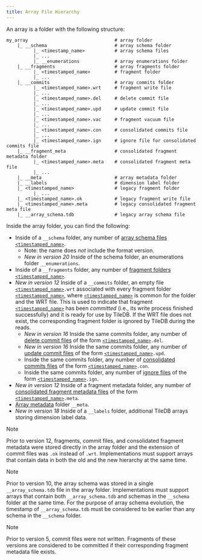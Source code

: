 ```yaml
---
title: Array File Hierarchy
---
```


An array is a folder with the following structure:

```
my_array                                # array folder
    |_ __schema                         # array schema folder
          |_ <timestamp_name>           # array schema files
          |_ ...
          |_ __enumerations             # array enumerations folder
    |_ __fragments                      # array fragments folder
          |_ <timestamped_name>         # fragment folder
          |_ ...
    |_ __commits                        # array commits folder
          |_ <timestamped_name>.wrt     # fragment write file
          |_ ...
          |_ <timestamped_name>.del     # delete commit file
          |_ ...
          |_ <timestamped_name>.upd     # update commit file
          |_ ...
          |_ <timestamped_name>.vac     # fragment vacuum file
          |_ ...
          |_ <timestamped_name>.con     # consolidated commits file
          |_ ...
          |_ <timestamped_name>.ign     # ignore file for consolidated commits file
    |_ __fragment_meta                  # consolidated fragment metadata folder
          |_ <timestamped_name>.meta    # consolidated fragment meta file
          |_ ...
    |_ __meta                           # array metadata folder
    |_ __labels                         # dimension label folder
    |_ <timestamped_name>               # legacy fragment folder
          |_ ...
    |_ <timestamped_name>.ok            # legacy fragment write file
    |_ <timestamped_name>.meta          # legacy consolidated fragment meta file
    |_ __array_schema.tdb               # legacy array schema file
```

Inside the array folder, you can find the following:

* Inside of a `__schema` folder, any number of [array schema files](./array_schema.md) [`<timestamped_name>`](./timestamped_name.md).
  * Note: the name does _not_ include the format version.
  * _New in version 20_ Inside of the schema folder, an enumerations folder `__enumerations`.
* Inside of a `__fragments` folder, any number of [fragment folders](./fragment.md) [`<timestamped_name>`](./timestamped_name.md).
* _New in version 12_ Inside of a `__commits` folder, an empty file [`<timestamped_name>`](./timestamped_name.md)`.wrt` associated with every fragment folder [`<timestamped_name>`](./timestamped_name.md), where [`<timestamped_name>`](./timestamped_name.md) is common for the folder and the WRT file. This is used to indicate that fragment [`<timestamped_name>`](./timestamped_name.md) has been *committed* (i.e., its write process finished successfully) and it is ready for use by TileDB. If the WRT file does not exist, the corresponding fragment folder is ignored by TileDB during the reads.
  * _New in version 16_ Inside the same commits folder, any number of [delete commit files](./delete_commit_file.md) of the form [`<timestamped_name>`](./timestamped_name.md)`.del`.
  * _New in version 16_ Inside the same commits folder, any number of [update commit files](./update_commit_file.md) of the form [`<timestamped_name>`](./timestamped_name.md)`.upd`.
  * Inside the same commits folder, any number of [consolidated commits files](./consolidated_commits_file.md) of the form [`<timestamped_name>`](./timestamped_name.md)`.con`.
  * Inside the same commits folder, any number of [ignore files](./ignore_file.md) of the form [`<timestamped_name>`](./timestamped_name.md)`.ign`.
* _New in version 12_ Inside of a fragment metadata folder, any number of [consolidated fragment metadata files](./consolidated_fragment_metadata_file.md) of the form [`<timestamped_name>`](./timestamped_name.md)`.meta`.
* [Array metadata](./metadata.md) folder `__meta`.
* _New in version 18_ Inside of a `__labels` folder, additional TileDB arrays storing dimension label data.

> [!NOTE]
> Prior to version 12, fragments, commit files, and consolidated fragment metadata were stored directly in the array folder and the extension of commit files was `.ok` instead of `.wrt`. Implementations must support arrays that contain data in both the old and the new hierarchy at the same time.

> [!NOTE]
> Prior to version 10, the array schema was stored in a single `__array_schema.tdb` file in the array folder. Implementations must support arrays that contain both `__array_schema.tdb` and schemas in the `__schema` folder at the same time. For the purpose of array schema evolution, the timestamp of `__array_schema.tdb` must be considered to be earlier than any schema in the `__schema` folder.

> [!NOTE]
> Prior to version 5, commit files were not written. Fragments of these versions are considered to be committed if their corresponding fragment metadata file exists.
